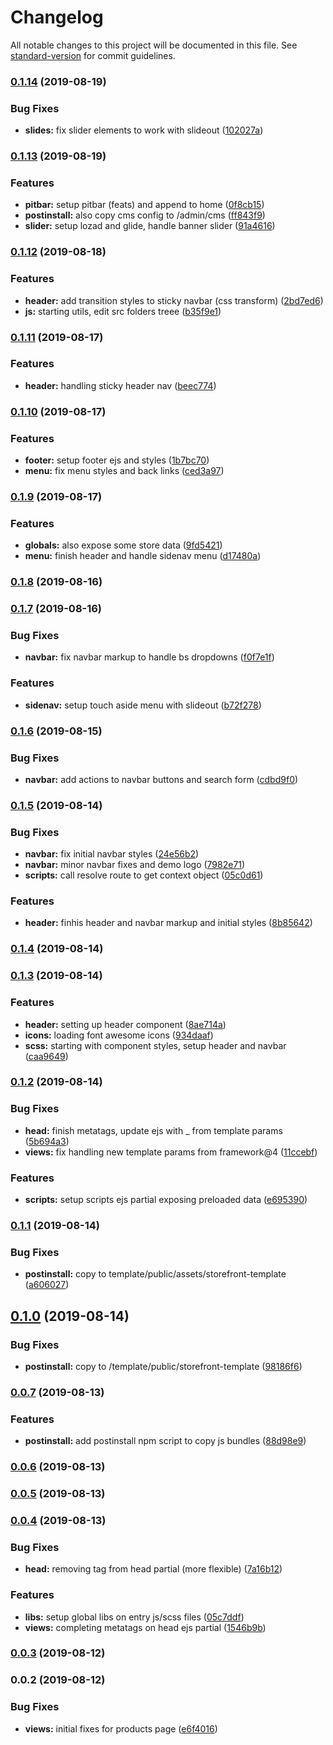 # Changelog

All notable changes to this project will be documented in this file. See [standard-version](https://github.com/conventional-changelog/standard-version) for commit guidelines.

### [0.1.14](https://github.com/ecomclub/storefront-template/compare/v0.1.13...v0.1.14) (2019-08-19)


### Bug Fixes

* **slides:** fix slider elements to work with slideout ([102027a](https://github.com/ecomclub/storefront-template/commit/102027a))

### [0.1.13](https://github.com/ecomclub/storefront-template/compare/v0.1.12...v0.1.13) (2019-08-19)


### Features

* **pitbar:** setup pitbar (feats) and append to home ([0f8cb15](https://github.com/ecomclub/storefront-template/commit/0f8cb15))
* **postinstall:** also copy cms config to /admin/cms ([ff843f9](https://github.com/ecomclub/storefront-template/commit/ff843f9))
* **slider:** setup lozad and glide, handle banner slider ([91a4616](https://github.com/ecomclub/storefront-template/commit/91a4616))

### [0.1.12](https://github.com/ecomclub/storefront-template/compare/v0.1.11...v0.1.12) (2019-08-18)


### Features

* **header:** add transition styles to sticky navbar (css transform) ([2bd7ed6](https://github.com/ecomclub/storefront-template/commit/2bd7ed6))
* **js:** starting utils, edit src folders treee ([b35f9e1](https://github.com/ecomclub/storefront-template/commit/b35f9e1))

### [0.1.11](https://github.com/ecomclub/storefront-template/compare/v0.1.10...v0.1.11) (2019-08-17)


### Features

* **header:** handling sticky header nav ([beec774](https://github.com/ecomclub/storefront-template/commit/beec774))

### [0.1.10](https://github.com/ecomclub/storefront-template/compare/v0.1.9...v0.1.10) (2019-08-17)


### Features

* **footer:** setup footer ejs and styles ([1b7bc70](https://github.com/ecomclub/storefront-template/commit/1b7bc70))
* **menu:** fix menu styles and back links ([ced3a97](https://github.com/ecomclub/storefront-template/commit/ced3a97))

### [0.1.9](https://github.com/ecomclub/storefront-template/compare/v0.1.8...v0.1.9) (2019-08-17)


### Features

* **globals:** also expose some store data ([9fd5421](https://github.com/ecomclub/storefront-template/commit/9fd5421))
* **menu:** finish header and handle sidenav menu ([d17480a](https://github.com/ecomclub/storefront-template/commit/d17480a))

### [0.1.8](https://github.com/ecomclub/storefront-template/compare/v0.1.7...v0.1.8) (2019-08-16)

### [0.1.7](https://github.com/ecomclub/storefront-template/compare/v0.1.6...v0.1.7) (2019-08-16)


### Bug Fixes

* **navbar:** fix navbar markup to handle bs dropdowns ([f0f7e1f](https://github.com/ecomclub/storefront-template/commit/f0f7e1f))


### Features

* **sidenav:** setup touch aside menu with slideout ([b72f278](https://github.com/ecomclub/storefront-template/commit/b72f278))

### [0.1.6](https://github.com/ecomclub/storefront-template/compare/v0.1.5...v0.1.6) (2019-08-15)


### Bug Fixes

* **navbar:** add actions to navbar buttons and search form ([cdbd9f0](https://github.com/ecomclub/storefront-template/commit/cdbd9f0))

### [0.1.5](https://github.com/ecomclub/storefront-template/compare/v0.1.4...v0.1.5) (2019-08-14)


### Bug Fixes

* **navbar:** fix initial navbar styles ([24e56b2](https://github.com/ecomclub/storefront-template/commit/24e56b2))
* **navbar:** minor navbar fixes and demo logo ([7982e71](https://github.com/ecomclub/storefront-template/commit/7982e71))
* **scripts:** call resolve route to get context object ([05c0d61](https://github.com/ecomclub/storefront-template/commit/05c0d61))


### Features

* **header:** finhis header and navbar markup and initial styles ([8b85642](https://github.com/ecomclub/storefront-template/commit/8b85642))

### [0.1.4](https://github.com/ecomclub/storefront-template/compare/v0.1.3...v0.1.4) (2019-08-14)

### [0.1.3](https://github.com/ecomclub/storefront-template/compare/v0.1.2...v0.1.3) (2019-08-14)


### Features

* **header:** setting up header component ([8ae714a](https://github.com/ecomclub/storefront-template/commit/8ae714a))
* **icons:** loading font awesome icons ([934daaf](https://github.com/ecomclub/storefront-template/commit/934daaf))
* **scss:** starting with component styles, setup header and navbar ([caa9649](https://github.com/ecomclub/storefront-template/commit/caa9649))

### [0.1.2](https://github.com/ecomclub/storefront-template/compare/v0.1.1...v0.1.2) (2019-08-14)


### Bug Fixes

* **head:** finish metatags, update ejs with _ from template params ([5b694a3](https://github.com/ecomclub/storefront-template/commit/5b694a3))
* **views:** fix handling new template params from framework@4 ([11ccebf](https://github.com/ecomclub/storefront-template/commit/11ccebf))


### Features

* **scripts:** setup scripts ejs partial exposing preloaded data ([e695390](https://github.com/ecomclub/storefront-template/commit/e695390))

### [0.1.1](https://github.com/ecomclub/storefront-template/compare/v0.1.0...v0.1.1) (2019-08-14)


### Bug Fixes

* **postinstall:** copy to template/public/assets/storefront-template ([a606027](https://github.com/ecomclub/storefront-template/commit/a606027))

## [0.1.0](https://github.com/ecomclub/storefront-template/compare/v0.0.7...v0.1.0) (2019-08-14)


### Bug Fixes

* **postinstall:** copy to /template/public/storefront-template ([98186f6](https://github.com/ecomclub/storefront-template/commit/98186f6))

### [0.0.7](https://github.com/ecomclub/storefront-template/compare/v0.0.6...v0.0.7) (2019-08-13)


### Features

* **postinstall:** add postinstall npm script to copy js bundles ([88d98e9](https://github.com/ecomclub/storefront-template/commit/88d98e9))

### [0.0.6](https://github.com/ecomclub/storefront-template/compare/v0.0.5...v0.0.6) (2019-08-13)

### [0.0.5](https://github.com/ecomclub/storefront-template/compare/v0.0.4...v0.0.5) (2019-08-13)

### [0.0.4](https://github.com/ecomclub/storefront-template/compare/v0.0.3...v0.0.4) (2019-08-13)


### Bug Fixes

* **head:** removing <head> tag from head partial (more flexible) ([7a16b12](https://github.com/ecomclub/storefront-template/commit/7a16b12))


### Features

* **libs:** setup global libs on entry js/scss files ([05c7ddf](https://github.com/ecomclub/storefront-template/commit/05c7ddf))
* **views:** completing metatags on head ejs partial ([1546b9b](https://github.com/ecomclub/storefront-template/commit/1546b9b))

### [0.0.3](https://github.com/ecomclub/storefront-template/compare/v0.0.2...v0.0.3) (2019-08-12)

### 0.0.2 (2019-08-12)


### Bug Fixes

* **views:** initial fixes for products page ([e6f4016](https://github.com/ecomclub/storefront-template/commit/e6f4016))
